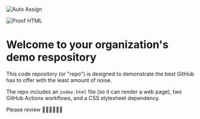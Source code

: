 ![Auto Assign](https://github.com/797798/demo-repository/actions/workflows/auto-assign.yml/badge.svg)

![Proof HTML](https://github.com/797798/demo-repository/actions/workflows/proof-html.yml/badge.svg)

# Welcome to your organization's demo respository
This code repository (or "repo") is designed to demonstrate the best GitHub has to offer with the least amount of noise.

The repo includes an `index.html` file (so it can render a web page), two GitHub Actions workflows, and a CSS stylesheet dependency.

Please review
🥇🔢🔢🎱🇧🇩
